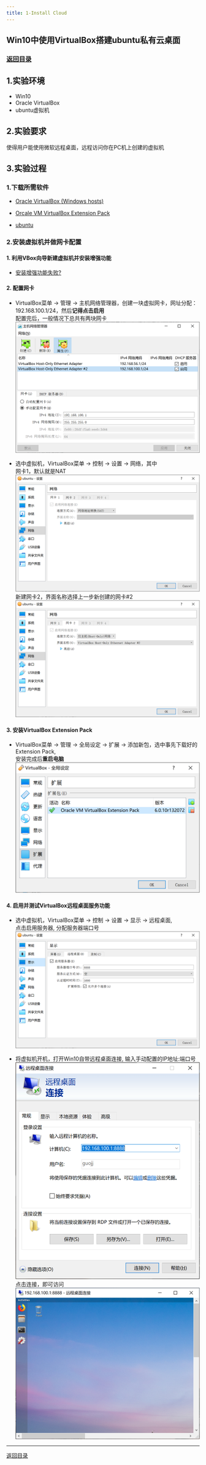 ```yaml
---
title: 1-Install Cloud
---
```


## Win10中使用VirtualBox搭建ubuntu私有云桌面
### [返回目录](../ServiceComputingOnCloud-Catalog)

## 1.实验环境

* Win10
* Oracle VirtualBox
* ubuntu虚拟机

## 2.实验要求

使得用户能使用微软远程桌面，远程访问你在PC机上创建的虚拟机

## 3.实验过程

### 1.下载所需软件

* <a href = "https://www.virtualbox.org/wiki/Downloads" target = "_blank">Oracle VirtualBox (Windows hosts)</a>

* <a href = "https://www.virtualbox.org/wiki/Downloads" target = "_blank">Orcale VM VirtualBox Extension Pack</a>

* <a href = "https://ubuntu.com/download#download" target = "_blank">ubuntu</a>

### 2.安装虚拟机并做网卡配置

#### 1. 利用VBox向导新建虚拟机并安装增强功能

* <a href = "https://blog.csdn.net/Loisleen/article/details/84975165" target = "_blank">安装增强功能失败?</a>

#### 2. 配置网卡

* VirtualBox菜单 -> 管理 -> 主机网络管理器，创建一块虚拟网卡，网址分配：192.168.100.1/24，然后**记得点击启用**  
配置完后，一般情况下总共有两块网卡  
![](1-images/1.PNG)

* 选中虚拟机，VirtualBox菜单 -> 控制 -> 设置 -> 网络，其中  
网卡1，默认就是NAT  
![](1-images/网卡1.PNG)
新建网卡2，界面名称选择上一步新创建的网卡#2  
![](1-images/网卡2.PNG)  

#### 3. 安装VirtualBox Extension Pack

* VirtualBox菜单 -> 管理 -> 全局设定 -> 扩展 -> 添加新包，选中事先下载好的Extension Pack,  
安装完成后**重启电脑**  
![](1-images/扩展.PNG)  

#### 4. 启用并测试VirtualBox远程桌面服务功能

* 选中虚拟机，VirtualBox菜单 -> 控制 -> 设置 -> 显示 -> 远程桌面,  
点击启用服务器, 分配服务器端口号  
![](1-images/显示.PNG)

* 将虚拟机开机，打开Win10自带远程桌面连接, 输入手动配置的IP地址:端口号  
![](1-images/remote.PNG)  
点击连接，即可访问  
![](1-images/result.PNG)  

---

[返回目录](..//ServiceComputingOnCloud-Catalog)